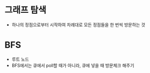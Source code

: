 # 그래프 탐색

- 하나의 정점으로부터 시작하여 차례대로 모든 정점들을 한 번씩 방문하는 것

# BFS

- 루트 노드
- BFS에서는 큐에서 poll할 때가 아니라, 큐에 넣을 때 방문체크 해주기
